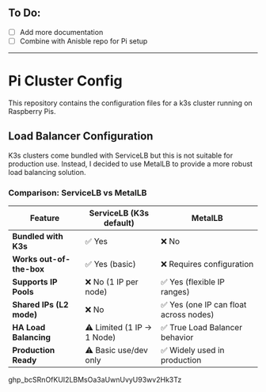 ## To Do:
- [ ] Add more documentation
- [ ] Combine with Anisble repo for Pi setup

___

# Pi Cluster Config

This repository contains the configuration files for a k3s cluster running on Raspberry Pis.

## Load Balancer Configuration

K3s clusters come bundled with ServiceLB but this is not suitable for production use. Instead, I decided to use MetalLB to provide a more robust load balancing solution.

### Comparison: ServiceLB vs MetalLB
| Feature                  | **ServiceLB (K3s default)** | **MetalLB**                           |
| ------------------------ | --------------------------- | ------------------------------------- |
| **Bundled with K3s**     | ✅ Yes                       | ❌ No       |
| **Works out-of-the-box** | ✅ Yes (basic)               | ❌ Requires configuration              |
| **Supports IP Pools**    | ❌ No (1 IP per node)        | ✅ Yes (flexible IP ranges)            |
| **Shared IPs (L2 mode)** | ❌ No                        | ✅ Yes (one IP can float across nodes) |
| **HA Load Balancing**    | ⚠️ Limited (1 IP → 1 Node)  | ✅ True Load Balancer behavior         |
| **Production Ready**     | ⚠️ Basic use/dev only       | ✅ Widely used in production           |


 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